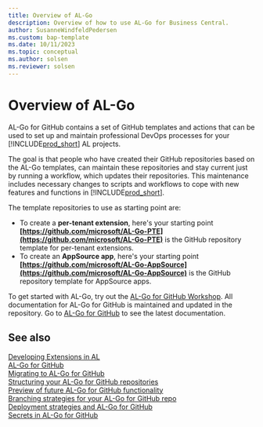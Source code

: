 ```yaml
---
title: Overview of AL-Go
description: Overview of how to use AL-Go for Business Central.
author: SusanneWindfeldPedersen
ms.custom: bap-template
ms.date: 10/11/2023
ms.topic: conceptual
ms.author: solsen
ms.reviewer: solsen
---
```


# Overview of AL-Go

AL-Go for GitHub contains a set of GitHub templates and actions that can be used to set up and maintain professional DevOps processes for your [!INCLUDE[prod_short](../developer/includes/prod_short.md)] AL projects.

The goal is that people who have created their GitHub repositories based on the AL-Go templates, can maintain these repositories and stay current just by running a workflow, which updates their repositories. This maintenance includes necessary changes to scripts and workflows to cope with new features and functions in [!INCLUDE[prod_short](../developer/includes/prod_short.md)].

The template repositories to use as starting point are:

- To create a **per-tenant extension**, here's your starting point
**[https://github.com/microsoft/AL-Go-PTE](https://github.com/microsoft/AL-Go-PTE)** is the GitHub repository template for per-tenant extensions.
- To create an **AppSource app**, here's your starting point
**[https://github.com/microsoft/AL-Go-AppSource](https://github.com/microsoft/AL-Go-AppSource)** is the GitHub repository template for AppSource apps. 

To get started with AL-Go, try out the [AL-Go for GitHub Workshop](https://github.com/microsoft/AL-Go/blob/main/Workshop/Index.md). All documentation for AL-Go for GitHub is maintained and updated in the repository. Go to [AL-Go for GitHub](https://github.com/microsoft/AL-Go/blob/main/README.md) to see the latest documentation.

## See also

[Developing Extensions in AL](../developer/devenv-dev-overview.md)  
[AL-Go for GitHub](https://freddysblog.com/2022/04/26/al-go-for-github/)  
[Migrating to AL-Go for GitHub](https://freddysblog.com/2022/04/27/migrating-to-al-go-for-github/)  
[Structuring your AL-Go for GitHub repositories](https://freddysblog.com/2022/04/28/structuring-your-github-repositories/)  
[Preview of future AL-Go for GitHub functionality](https://freddysblog.com/2022/05/02/al-go-for-github-preview-bits/)  
[Branching strategies for your AL-Go for GitHub repo](https://freddysblog.com/2022/05/03/branching-strategies-for-your-al-go-for-github-repo/)  
[Deployment strategies and AL-Go for GitHub](https://freddysblog.com/2022/05/06/deployment-strategies-and-al-go-for-github/)  
[Secrets in AL-Go for GitHub](https://freddysblog.com/2022/05/14/secrets-in-al-go-for-github/)  

